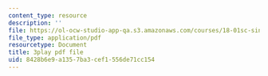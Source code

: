 ```yaml
---
content_type: resource
description: ''
file: https://ol-ocw-studio-app-qa.s3.amazonaws.com/courses/18-01sc-single-variable-calculus-fall-2010/8428b6e9a1357ba3cef1556de71cc154_eHJuAByQf5A.pdf
file_type: application/pdf
resourcetype: Document
title: 3play pdf file
uid: 8428b6e9-a135-7ba3-cef1-556de71cc154
---
```


